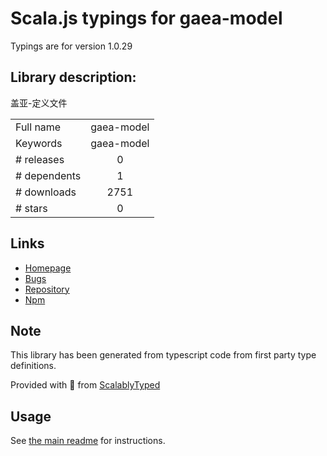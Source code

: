 
# Scala.js typings for gaea-model

Typings are for version 1.0.29

## Library description:
盖亚-定义文件

|                    |                 |
| ------------------ | :-------------: |
| Full name          | gaea-model |
| Keywords           | gaea-model |
| # releases         | 0 |
| # dependents       | 1 |
| # downloads        | 2751 |
| # stars            | 0 |

## Links
- [Homepage](https://github.com/ascoders/gaea-model#readme)
- [Bugs](https://github.com/ascoders/gaea-model/issues)
- [Repository](https://github.com/ascoders/gaea-model)
- [Npm](https://www.npmjs.com/package/gaea-model)
    


## Note
This library has been generated from typescript code from first party type definitions.

Provided with :purple_heart: from [ScalablyTyped](https://github.com/oyvindberg/ScalablyTyped)

## Usage
See [the main readme](../../readme.md) for instructions.


